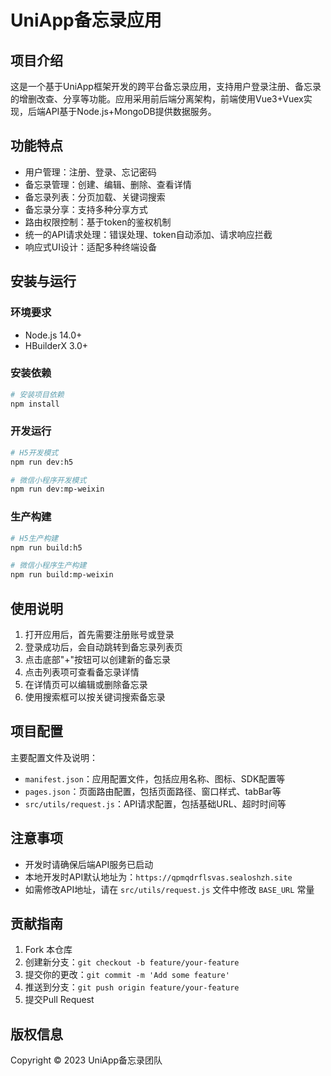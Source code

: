 # UniApp备忘录应用

## 项目介绍

这是一个基于UniApp框架开发的跨平台备忘录应用，支持用户登录注册、备忘录的增删改查、分享等功能。应用采用前后端分离架构，前端使用Vue3+Vuex实现，后端API基于Node.js+MongoDB提供数据服务。

## 功能特点

- 用户管理：注册、登录、忘记密码
- 备忘录管理：创建、编辑、删除、查看详情
- 备忘录列表：分页加载、关键词搜索
- 备忘录分享：支持多种分享方式
- 路由权限控制：基于token的鉴权机制
- 统一的API请求处理：错误处理、token自动添加、请求响应拦截
- 响应式UI设计：适配多种终端设备





## 安装与运行

### 环境要求

- Node.js 14.0+
- HBuilderX 3.0+

### 安装依赖

```bash
# 安装项目依赖
npm install
```

### 开发运行

```bash
# H5开发模式
npm run dev:h5

# 微信小程序开发模式
npm run dev:mp-weixin
```

### 生产构建

```bash
# H5生产构建
npm run build:h5

# 微信小程序生产构建
npm run build:mp-weixin
```

## 使用说明

1. 打开应用后，首先需要注册账号或登录
2. 登录成功后，会自动跳转到备忘录列表页
3. 点击底部"+"按钮可以创建新的备忘录
4. 点击列表项可查看备忘录详情
5. 在详情页可以编辑或删除备忘录
6. 使用搜索框可以按关键词搜索备忘录

## 项目配置

主要配置文件及说明：

- `manifest.json`：应用配置文件，包括应用名称、图标、SDK配置等
- `pages.json`：页面路由配置，包括页面路径、窗口样式、tabBar等
- `src/utils/request.js`：API请求配置，包括基础URL、超时时间等

## 注意事项

- 开发时请确保后端API服务已启动
- 本地开发时API默认地址为：`https://qpmqdrflsvas.sealoshzh.site`
- 如需修改API地址，请在 `src/utils/request.js` 文件中修改 `BASE_URL` 常量


## 贡献指南

1. Fork 本仓库
2. 创建新分支：`git checkout -b feature/your-feature`
3. 提交你的更改：`git commit -m 'Add some feature'`
4. 推送到分支：`git push origin feature/your-feature`
5. 提交Pull Request

## 版权信息

Copyright © 2023 UniApp备忘录团队 
